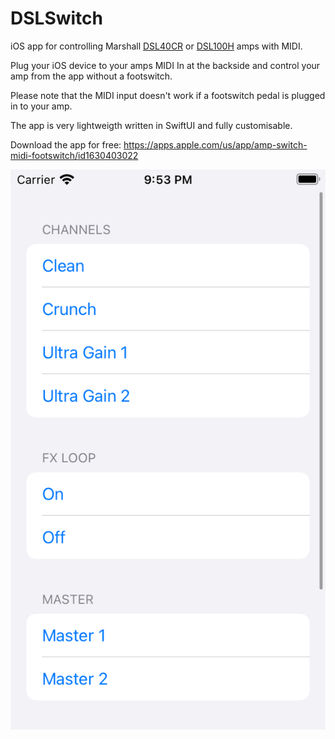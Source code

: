 DSLSwitch
===

iOS app for controlling Marshall [DSL40CR](https://marshall.com/amps/products/amps/dsl/dsl40) or [DSL100H](https://marshall.com/amps/products/amps/dsl/dsl100) amps with MIDI. 
  
Plug your iOS device to your amps MIDI In at the backside and control your amp from the app without a footswitch. 
  
Please note that the MIDI input doesn't work if a footswitch pedal is plugged in to your amp. 

The app is very lightweigth written in SwiftUI and fully customisable. 

Download the app for free:
https://apps.apple.com/us/app/amp-switch-midi-footswitch/id1630403022

![alt tag](https://github.com/cemolcay/DSLSwitch/blob/main/demo.png?raw=true)
